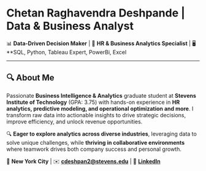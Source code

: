 # Chetan Raghavendra Deshpande | Data & Business Analyst

📊 **Data-Driven Decision Maker** | 🚀 **HR & Business Analytics Specialist** | 🖥️ **SQL, Python, Tableau Expert, PowerBi, Excel

---

## 🔍 **About Me**  
Passionate **Business Intelligence & Analytics** graduate student at **Stevens Institute of Technology** (GPA: 3.75) with hands-on experience in **HR analytics, predictive modeling, and operational optimization and more**. I transform raw data into actionable insights to drive strategic decisions, improve efficiency, and unlock revenue opportunities.  

🔍 **Eager to explore analytics across diverse industries**, leveraging data to solve unique challenges, while **thriving in collaborative environments** where teamwork drives both company success and personal growth.  

📍 **New York City** | ✉️ **cdeshpan2@stevens.edu** | 🔗 **[LinkedIn](https://www.linkedin.com/in/chetan-deshpande2)**  
